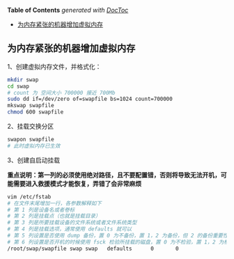 <!-- START doctoc generated TOC please keep comment here to allow auto update -->
<!-- DON'T EDIT THIS SECTION, INSTEAD RE-RUN doctoc TO UPDATE -->
**Table of Contents**  *generated with [DocToc](https://github.com/thlorenz/doctoc)*

- [为内存紧张的机器增加虚拟内存](#%E4%B8%BA%E5%86%85%E5%AD%98%E7%B4%A7%E5%BC%A0%E7%9A%84%E6%9C%BA%E5%99%A8%E5%A2%9E%E5%8A%A0%E8%99%9A%E6%8B%9F%E5%86%85%E5%AD%98)

<!-- END doctoc generated TOC please keep comment here to allow auto update -->

## 为内存紧张的机器增加虚拟内存

1、创建虚拟内存文件，并格式化：

```sh
mkdir swap
cd swap
# count 为 空间大小 700000 接近 700Mb
sudo dd if=/dev/zero of=swapfile bs=1024 count=700000
mkswap swapfile
chmod 600 swapfile
```

2、挂载交换分区

```sh
swapon swapfile
# 此时虚拟内存已生效
```

3、创建自启动挂载

**重点说明：第一列的必须使用绝对路径，且不要配置错，否则将导致无法开机，可能需要进入救援模式才能恢复，弄错了会非常麻烦**

```sh
vim /etc/fstab
# 在文件末尾增加一行，各参数解释如下
# 第 1 列是设备名或者卷标
# 第 2 列是挂载点（也就是挂载目录）
# 第 3 列是所要挂载设备的文件系统或者文件系统类型
# 第 4 列是挂载选项，通常使用 defaults 就可以
# 第 5 列设置是否使用 dump 备份，置 0 为不备份，置 1，2 为备份，但 2 的备份重要性比 1 小
# 第 6 列设置是否开机的时候使用 fsck 检验所挂载的磁盘，置 0 为不检验，置 1，2 为检验，但置 2 盘比置 1 的盘晚检验。
/root/swap/swapfile swap swap   defaults      0       0
```
